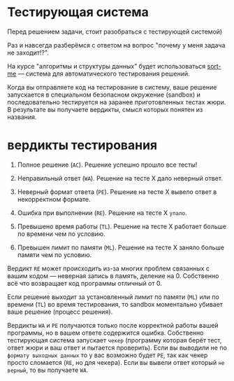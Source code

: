 # Тестирующая система

Перед решением задачи, стоит разобраться с тестирующей системой)

Раз и навсегда разберёмся с ответом на вопрос "почему у меня задача не заходит!?".

На курсе "алгоритмы и структуры данных" будет использоваться [sort-me](https://sort-me.org) &mdash; система для автоматического тестирования решений.

Когда вы отправляете код на тестирование в систему, ваше решение запускается в специальном безопасном окружение (sandbox) и последовательно тестируется на заранее приготовленных тестах жюри. В результате вы получаете вердикты, смысл которых понятен из названия.

вердикты тестирования
===

1. Полное решение (`AC`). Решение успешно прошло все тесты!
2. Неправильный ответ (`WA`). Решение на тесте X дало неверный ответ. 
3. Неверный формат ответа (`PE`). Решение на тесте X вывело ответ в некорректном формате. 

4. Ошибка при выполнении (`RE`). Решение на тесте X `упало`.
5. Превышено время работы (`TL`). Решение на тесте X работает больше по времени чем по условию.
6. Превышен лимит по памяти (`ML`). Решение на тесте X заняло больше памяти чем по условию.

Вердикт `RE` может происходить из-за многих проблем связанных с вашим кодом &mdash; неверная запись в память, деление на 0. Собственно всё что возвращает код программы отличный от 0.

Если решение выходит за установленный лимит по памяти (`ML`) или по времени (`TL`) во время тестирования, то sandbox моментально убивает ваше решение (процесс решения).

Вердикты `WA` и `PE` получаются только после корректной работы вашей программы, но в вашем ответе содержится ошибка. Собственно тестирующая система запускает `чекер` (программу которая берёт тест, ответ жюри и ваш ответ и пытается проверить). Если вы выводили не по `формату выходных данных` то у вас возможно будет `PE`, так как чекер просто сломается (`RE`, но для чекера). Если вы вывели ответ который `не верный`, то вы получаете `WA`. 